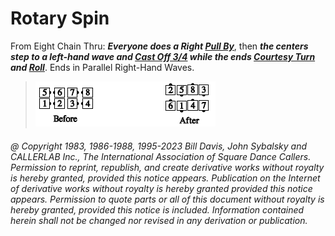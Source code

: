 
# Rotary Spin

From Eight Chain Thru:
***Everyone does a Right [Pull By](../b1/pull_by.md)***,
then ***the centers step to a left-hand wave and 
[Cast Off 3/4](../ms/cast_off_three_quarters.md) 
while the ends [Courtesy Turn](../b1/courtesy_turn.md) and
[Roll](../plus/anything_and_roll.md)***. Ends in
Parallel Right-Hand Waves.

> 
> ![alt](rotary_spin.png)
> 

###### @ Copyright 1983, 1986-1988, 1995-2023 Bill Davis, John Sybalsky and CALLERLAB Inc., The International Association of Square Dance Callers. Permission to reprint, republish, and create derivative works without royalty is hereby granted, provided this notice appears. Publication on the Internet of derivative works without royalty is hereby granted provided this notice appears. Permission to quote parts or all of this document without royalty is hereby granted, provided this notice is included. Information contained herein shall not be changed nor revised in any derivation or publication.
